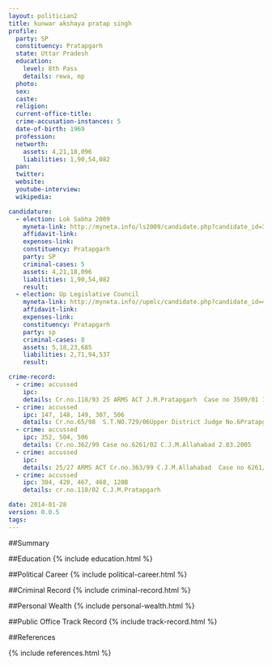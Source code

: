 ```yaml
---
layout: politician2
title: kunwar akshaya pratap singh
profile: 
  party: SP
  constituency: Pratapgarh
  state: Uttar Pradesh
  education: 
    level: 8th Pass
    details: rewa, mp
  photo: 
  sex: 
  caste: 
  religion: 
  current-office-title: 
  crime-accusation-instances: 5
  date-of-birth: 1969
  profession: 
  networth: 
    assets: 4,21,18,096
    liabilities: 1,90,54,082
  pan: 
  twitter: 
  website: 
  youtube-interview: 
  wikipedia: 

candidature: 
  - election: Lok Sabha 2009
    myneta-link: http://myneta.info/ls2009/candidate.php?candidate_id=3869
    affidavit-link: 
    expenses-link: 
    constituency: Pratapgarh 
    party: SP
    criminal-cases: 5
    assets: 4,21,18,096
    liabilities: 1,90,54,082
    result:  
  - election: Up Legislative Council
    myneta-link: http://myneta.info//upmlc/candidate.php?candidate_id=41
    affidavit-link: 
    expenses-link: 
    constituency: Pratapgarh 
    party: sp
    criminal-cases: 8
    assets: 5,18,23,685
    liabilities: 2,71,94,537
    result:  

crime-record: 
  - crime: accussed
    ipc: 
    details: Cr.no.118/93 25 ARMS ACT J.M.Pratapgarh  Case no 3509/01 16.12.2006 
  - crime: accussed
    ipc: 147, 148, 149, 307, 506
    details: Cr.no.65/98  S.T.NO.729/06Upper District Judge No.6Pratapgarh 9.05.2007 
  - crime: accussed
    ipc: 352, 504, 506
    details: Cr.no.362/99 Case no.6261/02 C.J.M.Allahabad 2.03.2005 
  - crime: accussed
    ipc: 
    details: 25/27 ARMS ACT Cr.no.363/99 C.J.M.Allahabad  Case no 6261/02 2.03.2005 
  - crime: accussed
    ipc: 384, 420, 467, 468, 120B
    details: cr.no.110/02 C.J.M.Pratapgarh 

date: 2014-01-28
version: 0.0.5
tags: 
---
```

##Summary


##Education
{% include education.html %}


##Political Career
{% include political-career.html %}


##Criminal Record
{% include criminal-record.html %}


##Personal Wealth
{% include personal-wealth.html %}


##Public Office Track Record
{% include track-record.html %}


##References


{% include references.html %}
